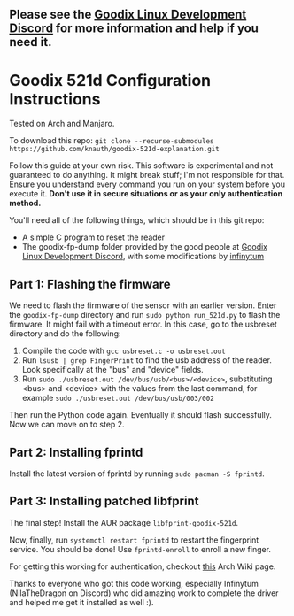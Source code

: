 ## Please see the [Goodix Linux Development Discord](https://discord.gg/tqxCu3986U) for more information and help if you need it.

# Goodix 521d Configuration Instructions
Tested on Arch and Manjaro. 

To download this repo: `git clone --recurse-submodules https://github.com/knauth/goodix-521d-explanation.git`

Follow this guide at your own risk. This software is experimental and not guaranteed to do anything. It might break stuff; I'm not responsible for that. Ensure you understand every command you run on your system before you execute it. **Don't use it in secure situations or as your only authentication method.**

You'll need all of the following things, which should be in this git repo:

- A simple C program to reset the reader
- The goodix-fp-dump folder provided by the good people at [Goodix Linux Development Discord](https://discord.gg/tqxCu3986U), with some modifications by [infinytum](https://github.com/infinytum)

## Part 1: Flashing the firmware
We need to flash the firmware of the sensor with an earlier version. Enter the `goodix-fp-dump` directory and run `sudo python run_521d.py` to flash the firmware. It might fail with a timeout error. In this case, go to the usbreset directory and do the following:

1. Compile the code with `gcc usbreset.c -o usbreset.out`
2. Run `lsusb | grep FingerPrint` to find the usb address of the reader. Look specifically at the "bus" and "device" fields.
3. Run `sudo ./usbreset.out /dev/bus/usb/<bus>/<device>`, substituting <bus\> and <device\> with the values from the last command, for example `sudo ./usbreset.out /dev/bus/usb/003/002`

Then run the Python code again. Eventually it should flash successfully. Now we can move on to step 2.

## Part 2: Installing fprintd
Install the latest version of fprintd by running `sudo pacman -S fprintd`.

## Part 3: Installing patched libfprint
The final step! Install the AUR package `libfprint-goodix-521d`.

Now, finally, run `systemctl restart fprintd` to restart the fingerprint service. You should be done! Use `fprintd-enroll` to enroll a new finger.

For getting this working for authentication, checkout [this](https://wiki.archlinux.org/title/Fprint) Arch Wiki page.

Thanks to everyone who got this code working, especially Infinytum (NilaTheDragon on Discord) who did amazing work to complete the driver and helped me get it installed as well :).
